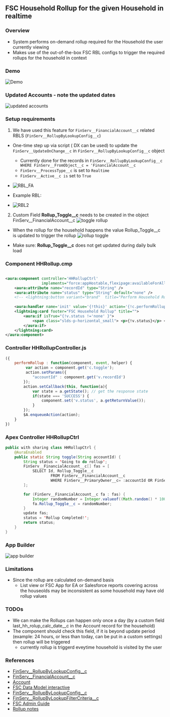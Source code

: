 ## FSC Household Rollup for the given Household in realtime

### Overview
- System performs on-demand rollup required for the Household the user currently viewing
- Makes use of the out-of-the-box FSC RBL configs to trigger the required rollups for the household in context 


 
### Demo
![Demo](img/HH-Rollup-2.gif)

### Updated Accounts - note the updated dates
![updated accounts](img/account-update-1.png)


### Setup requirements

1. We have used this feature for ```FinServ__FinancialAccount__c``` related RBLS (```FinServ__RollupByLookupConfig__c```)

- One-time step up via script ( DX can be used) to update the ```FinServ__UpdateOnChange__c``` in ```FinServ__RollupByLookupConfig__c``` object
    - Currently done for the records in ```FinServ__RollupByLookupConfig__c WHERE FinServ__FromObject__c = 'FinancialAccount__c```   
    - ```FinServ__ProcessType__c``` is set to ```Realtime```
    - ```FinServ__Active__c is``` set to ```True```

- ![RBL_FA](img/RBL-config-FA-1.png)

- Example RBL:
- ![RBL2](img/rbl-2.png)

2. Custom Field **Rollup_Toggle__c** needs to be created in the object FinServ__FinancialAccount__c
![toggle rollup](img/fa-field-rolluptoggle.png)


- When the rollup for the household happens the value Rollup_Toggle__c is updated to trigger the rollup 
![rollup toggle](img/toggled-values-1.png) 

- Make sure: **Rollup_Toggle__c** does not get updated during daily bulk load 

### Component  HHRollup.cmp

```xml

<aura:component controller='HHRollupCtrl'
                implements="force:appHostable,flexipage:availableForAllPageTypes,flexipage:availableForRecordHome,force:hasRecordId,forceCommunity:availableForAllPageTypes,force:lightningQuickAction" access="global" >
    <aura:attribute name="recordId" type="String" />
    <aura:attribute name="status" type="String" default="none" />
    <!-- <lightning:button variant="brand"  title="Perform Household Rollup "  label="Perform Household Rollup" onclick="{! c.performRollup }"/> -->
    
    <aura:handler name='init' value='{!this}' action='{!c.performRollup}' description = 'Performs Household Rollup' />
    <lightning:card footer="FSC Household Rollup" title="">
        <aura:if isTrue="{!v.status !='none' }">
            <span class="slds-p-horizontal_small"> <p>{!v.status}</p> </span>
        </aura:if>
    </lightning:card>
</aura:component>

```

### Controller HHRollupController.js

```js
({
	performRollup : function(component, event, helper) {
		 var action = component.get('c.toggle'); 
         action.setParams({
            "accountId" : component.get('v.recordId') 
        });
        action.setCallback(this, function(a){
            var state = a.getState(); // get the response state
            if(state === 'SUCCESS') {
                component.set('v.status', a.getReturnValue());
            }
        });
        $A.enqueueAction(action);
	}
})
```

### Apex Controller HHRollupCtrl

```java
public with sharing class HHRollupCtrl {
    @AuraEnabled
    public static String toggle(String accountId) {
        String status = 'Going to do rollup';
        FinServ__FinancialAccount__c[] fas = [
            SELECT Id, Rollup_Toggle__c
                    FROM FinServ__FinancialAccount__c
                    WHERE FinServ__PrimaryOwner__c= :accountId OR FinServ__JointOwner__c = :accountId
        ];

        for (FinServ__FinancialAccount__c fa : fas) {
            Integer randomNumber = Integer.valueof((Math.random() * 100000));
            fa.Rollup_Toggle__c = randomNumber;
        }
        update fas;
        status = 'Rollup Completed!';
        return status;
    }
}
```


### App Builder

![app builder](img/app-builder-2.png)

###  Limitations
- Since the rollup are calculated on-demand basis
    - List view or FSC App for EA or Salesforce reports covering across the houseolds may be inconsistent as some household may have old rollup values

 
### TODOs
- We can make the Rollups can happen only once a day (by a custom field last_hh_rolup_calc_date__c in the Account record for the household)
- The component should check this field, if it is beyond update period (example: 24 hours, or less than today, can be put in a custom settings) then rollup will be triggered
    - currently rollup is triggerd eveytime household is visited by the user

### References

- [FinServ__RollupByLookupConfig__c](https://mohan-chinnappan-n.github.io/sfdc/fs-cloud/csv-viewer_fsc.html?f=FinServ__RollupByLookupConfig__c)
- [FinServ__FinancialAccount__c](https://mohan-chinnappan-n.github.io/sfdc/fs-cloud/csv-viewer_fsc.html?f=FinServ__FinancialAccount__c)
- [Account](https://mohan-chinnappan-n.github.io/sfdc/fs-cloud/csv-viewer_fsc.html?f=Account)
- [FSC Data Model interactive](https://mohan-chinnappan-n.github.io/sfdc/fs-cloud/model-fsc-224.html)
- [FinServ__RollupByLookupConfig__c](https://mohan-chinnappan-n.github.io/sfdc/fs-cloud/csv-viewer_fsc.html?f=FinServ__RollupByLookupConfig__c)
- [FinServ__RollupByLookupFilterCriteria__c](https://mohan-chinnappan-n.github.io/sfdc/fs-cloud/csv-viewer_fsc.html?f=FinServ__RollupByLookupFilterCriteria__c)
- [FSC Admin Guide](https://developer.salesforce.com/docs/atlas.en-us.financial_services_cloud_admin_guide.meta/financial_services_cloud_admin_guide/fsc_admin.htm)
- [Rollup notes](https://mohan-chinnappan-n2.github.io/2020/fsc/rollup/rbl/fsc-rollup.html)
